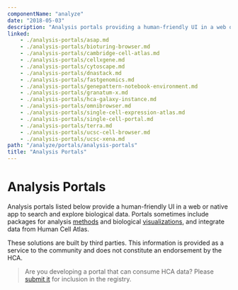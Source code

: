 ```yaml
---
componentName: "analyze"
date: "2018-05-03"
description: "Analysis portals providing a human-friendly UI in a web or native app to search and explore biological data."
linked:
    - ./analysis-portals/asap.md
    - ./analysis-portals/bioturing-browser.md
    - ./analysis-portals/cambridge-cell-atlas.md
    - ./analysis-portals/cellxgene.md
    - ./analysis-portals/cytoscape.md
    - ./analysis-portals/dnastack.md
    - ./analysis-portals/fastgenomics.md
    - ./analysis-portals/genepattern-notebook-environment.md
    - ./analysis-portals/granatum-x.md
    - ./analysis-portals/hca-galaxy-instance.md
    - ./analysis-portals/omnibrowser.md
    - ./analysis-portals/single-cell-expression-atlas.md
    - ./analysis-portals/single-cell-portal.md
    - ./analysis-portals/terra.md
    - ./analysis-portals/ucsc-cell-browser.md
    - ./analysis-portals/ucsc-xena.md
path: "/analyze/portals/analysis-portals"
title: "Analysis Portals"
---
```


# Analysis Portals

Analysis portals listed below provide a human-friendly UI in a web or native app to search and explore biological data. Portals sometimes include packages for analysis [methods](/analyze/methods) and biological [visualizations](/analyze/visualization), and integrate data from Human Cell Atlas.

These solutions are built by third parties. This information is provided as a service to the community and does not constitute an endorsement by the HCA.

>Are you developing a portal that can consume HCA data? Please [submit it](/contribute/analysis-tools-registry) for inclusion in the registry.
